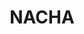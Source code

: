 ---
layout: work
permalink: /project/nacha
keyword: work
title: NACHA
logo: /img/nacha/nacha-logo.png
logo-alt: NACHA logo
hero: /img/nacha/nacha-hero.jpg
hero-alt: x-x-x-x-x-x
funding: National Automated Clearing House Association (NACHA)
year: 2014&ndash;2016
link: http://www.nacha.org
link-print: nacha.org
role-1: Communication Strategist
role-2: UX Designer
role-3: Front-End Developer
two-1: /img/nacha/nacha-ipad-1.png
two-1-alt: NACHA Membership Widget on iPad
two-2: /img/nacha/nacha-ipad-2.png
two-2-alt: NACHA Education and Events on iPad
bio-1: Over my 3-year engagement with NACHA, I worked with teams internal to NACHA and our own set of developers, designers, and content strategist to evolve the online presence of the Association.
bio-2: I redesigned and themed their main Drupal site, alongside our Content Strategist, Iput together a Communication Strategy that incoporated thier new online brand strategy with fresh tone and content.
bio-3: We continued to support NACHA with visual updates to the site, a continued evolution of their messaging in both print and online media, as well as help them maintaing a strong, trusted voice in the financial payments community.
three: /img/nacha/nacha-desktop.png
three-alt: NACHA home page on a desktop
colorClass: nacha

---